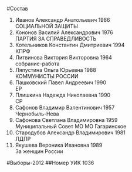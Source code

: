 #Состав
1. Иванов Александр Анатольевич 1986   
    СОЦИАЛЬНОЙ ЗАЩИТЫ
2. Кононов Василий Александрович 1976   
    ПАРТИЯ ЗА СПРАВЕДЛИВОСТЬ
3. Котельников Константин Дмитриевич 1994   
    КПРФ
4. Литвинова Виктория Викторовна 1964   
    собрание-работа
5. Ляпустина Ольга Юрьевна 1988   
    КОММУНИСТЫ РОССИИ
6. Пашковский Павел Андреевич 1990   
    ЕР
7. Плишкина Надежда Николаевна 1990   
    СР
8. Сафонов Владимир Валентинович 1957   
    Чернобыль-Нева
9. Сафонова Светлана Владимировна 1959   
    Муниципальный Совет МО МО Гагаринское
10. Стародубов Александр Владимирович 1981   
    ЛДПР
11. Якушева Вероника Ивановна 1989   
    За женщин России

#Выборы-2012
##Номер УИК
1036